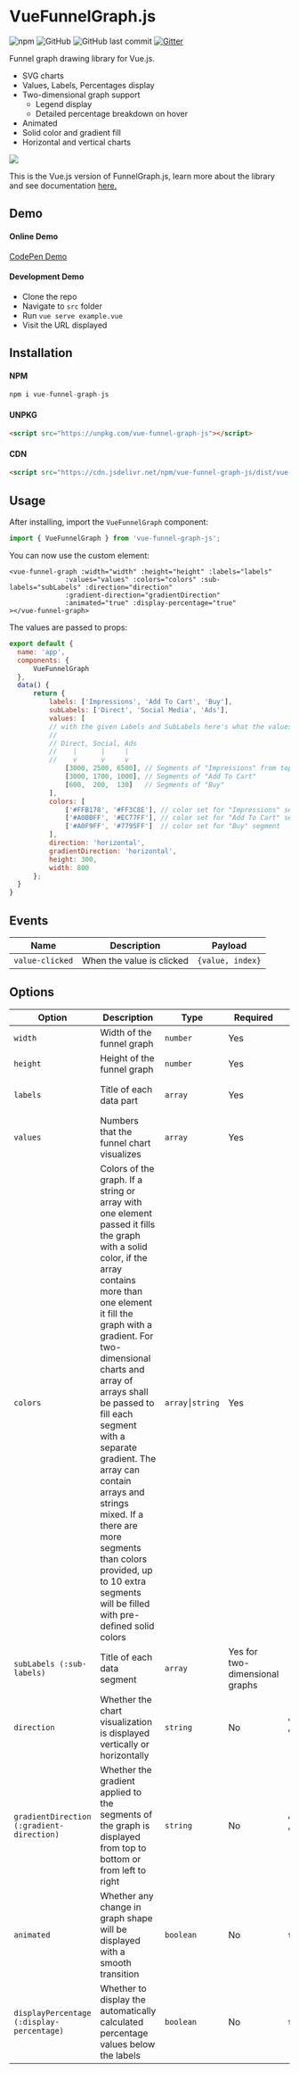 # VueFunnelGraph.js

![npm](https://img.shields.io/npm/v/vue-funnel-graph-js.svg)
![GitHub](https://img.shields.io/github/license/greghub/vue-funnel-graph-js.svg)
![GitHub last commit](https://img.shields.io/github/last-commit/greghub/vue-funnel-graph-js.svg)
[![Gitter](https://img.shields.io/gitter/room/greghub/funnel-graph-js.svg)](https://gitter.im/funnel-graph-js/community)

Funnel graph drawing library for Vue.js.

* SVG charts
* Values, Labels, Percentages display
* Two-dimensional graph support
  * Legend display
  * Detailed percentage breakdown on hover
* Animated
* Solid color and gradient fill
* Horizontal and vertical charts

<img src="https://s2.gifyu.com/images/funnel-graph.gif">

This is the Vue.js version of FunnelGraph.js, learn more about the library and see documentation [here.](https://github.com/greghub/funnel-graph-js)

## Demo

#### Online Demo

[CodePen Demo](https://codepen.io/gregh/full/gEBXPK)

#### Development Demo

* Clone the repo
* Navigate to `src` folder
* Run `vue serve example.vue`
* Visit the URL displayed

## Installation

#### NPM
```js
npm i vue-funnel-graph-js
```

#### UNPKG
```html
<script src="https://unpkg.com/vue-funnel-graph-js"></script>
```

#### CDN
```html
<script src="https://cdn.jsdelivr.net/npm/vue-funnel-graph-js/dist/vue-funnel-graph.min.js"></script>
```

## Usage

After installing, import the `VueFunnelGraph` component:

```js
import { VueFunnelGraph } from 'vue-funnel-graph-js';
```

You can now use the custom element:
```vue
<vue-funnel-graph :width="width" :height="height" :labels="labels"
              :values="values" :colors="colors" :sub-labels="subLabels" :direction="direction"
              :gradient-direction="gradientDirection"
              :animated="true" :display-percentage="true"
></vue-funnel-graph>
```

The values are passed to props:
```js
export default {
  name: 'app',
  components: {
      VueFunnelGraph
  },
  data() {
      return {
          labels: ['Impressions', 'Add To Cart', 'Buy'],
          subLabels: ['Direct', 'Social Media', 'Ads'],
          values: [
          // with the given Labels and SubLabels here's what the values represent:
          // 
          // Direct, Social, Ads  
          //    |      |     |  
          //    v      v     v
              [3000, 2500, 6500], // Segments of "Impressions" from top to bottom
              [3000, 1700, 1000], // Segments of "Add To Cart"
              [600,  200,  130]   // Segments of "Buy"
          ],
          colors: [
              ['#FFB178', '#FF3C8E'], // color set for "Impressions" segment
              ['#A0BBFF', '#EC77FF'], // color set for "Add To Cart" segment
              ['#A0F9FF', '#7795FF']  // color set for "Buy" segment
          ],
          direction: 'horizontal',
          gradientDirection: 'horizontal',
          height: 300,
          width: 800
      };
  }
}
```
## Events

| Name | Description | Payload |
|--------|-------------|------|
| `value-clicked` | When the value is clicked | `{value, index}` |

## Options

| Option | Description | Type | Required | Options | Default | Example |
|--------|-------------|------|----------|---------|---------|---------|
| `width` | Width of the funnel graph | `number` | Yes | | 0 | 800 |
| `height` | Height of the funnel graph | `number` | Yes | | 0 | 300 |
| `labels` | Title of each data part | `array` | Yes | | | ['Impressions', 'Add To Cart', 'Buy'] |
| `values` | Numbers that the funnel chart visualizes | `array` | Yes | | | [12000, 4700, 930] |
| `colors` | Colors of the graph. If a string or array with one element passed it fills the graph with a solid color, if the array contains more than one element it fill the graph with a gradient. For two-dimensional charts and array of arrays shall be passed to fill each segment with a separate gradient. The array can contain arrays and strings mixed. If a there are more segments than colors provided, up to 10 extra segments will be filled with pre-defined solid colors | `array⎮string` | Yes | | | [12000, 4700, 930] |
| `subLabels (:sub-labels)` | Title of each data segment | `array` | Yes for two-dimensional graphs | | | ['Direct', 'Social Media', 'Ads'] |
| `direction` | Whether the chart visualization is displayed vertically or horizontally | `string` | No | 'vertical', 'horizontal' | 'horizontal' | |
| `gradientDirection (:gradient-direction)` | Whether the gradient applied to the segments of the graph is displayed from top to bottom or from left to right | `string` | No | 'vertical', 'horizontal' | 'horizontal' |
| `animated` | Whether any change in graph shape will be displayed with a smooth transition | `boolean` | No | `true`, `false` | `true` | `false` |
| `displayPercentage (:display-percentage)` | Whether to display the automatically calculated percentage values below the labels | `boolean` | No | `true`, `false` | `true` | |
